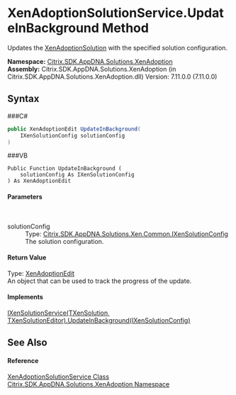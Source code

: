 # XenAdoptionSolutionService.UpdateInBackground Method 
 

Updates the <a href="T_Citrix_SDK_AppDNA_Solutions_XenAdoption_XenAdoptionSolution">XenAdoptionSolution</a> with the specified solution configuration.

**Namespace:**&nbsp;<a href="N_Citrix_SDK_AppDNA_Solutions_XenAdoption">Citrix.SDK.AppDNA.Solutions.XenAdoption</a><br />**Assembly:**&nbsp;Citrix.SDK.AppDNA.Solutions.XenAdoption (in Citrix.SDK.AppDNA.Solutions.XenAdoption.dll) Version: 7.11.0.0 (7.11.0.0)

## Syntax

###C#
```csharp
public XenAdoptionEdit UpdateInBackground(
	IXenSolutionConfig solutionConfig
)
```

###VB
```vbnet
Public Function UpdateInBackground ( 
	solutionConfig As IXenSolutionConfig
) As XenAdoptionEdit
```


#### Parameters
&nbsp;<dl><dt>solutionConfig</dt><dd>Type: <a href="T_Citrix_SDK_AppDNA_Solutions_Xen_Common_IXenSolutionConfig">Citrix.SDK.AppDNA.Solutions.Xen.Common.IXenSolutionConfig</a><br />The solution configuration.</dd></dl>

#### Return Value
Type: <a href="T_Citrix_SDK_AppDNA_Solutions_XenAdoption_XenAdoptionEdit">XenAdoptionEdit</a><br />An object that can be used to track the progress of the update.

#### Implements
<a href="M_Citrix_SDK_AppDNA_Solutions_Xen_Common_IXenSolutionService_2_UpdateInBackground">IXenSolutionService(TXenSolution, TXenSolutionEditor).UpdateInBackground(IXenSolutionConfig)</a><br />

## See Also


#### Reference
<a href="T_Citrix_SDK_AppDNA_Solutions_XenAdoption_XenAdoptionSolutionService">XenAdoptionSolutionService Class</a><br /><a href="N_Citrix_SDK_AppDNA_Solutions_XenAdoption">Citrix.SDK.AppDNA.Solutions.XenAdoption Namespace</a><br />